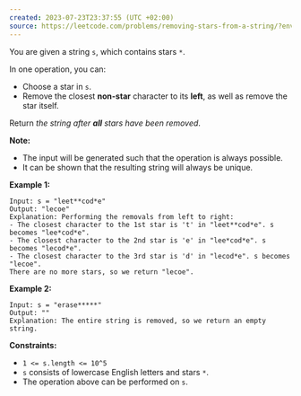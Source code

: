```yaml
---
created: 2023-07-23T23:37:55 (UTC +02:00)
source: https://leetcode.com/problems/removing-stars-from-a-string/?envType=study-plan-v2&envId=leetcode-75
---
```

You are given a string `s`, which contains stars `*`.

In one operation, you can:

-   Choose a star in `s`.
-   Remove the closest **non-star** character to its **left**, as well as remove the star itself.

Return _the string after **all** stars have been removed_.

**Note:**

-   The input will be generated such that the operation is always possible.
-   It can be shown that the resulting string will always be unique.

**Example 1:**

```
Input: s = "leet**cod*e"
Output: "lecoe"
Explanation: Performing the removals from left to right:
- The closest character to the 1st star is 't' in "leet**cod*e". s becomes "lee*cod*e".
- The closest character to the 2nd star is 'e' in "lee*cod*e". s becomes "lecod*e".
- The closest character to the 3rd star is 'd' in "lecod*e". s becomes "lecoe".
There are no more stars, so we return "lecoe".
```

**Example 2:**

```
Input: s = "erase*****"
Output: ""
Explanation: The entire string is removed, so we return an empty string.

```

**Constraints:**

-   `1 <= s.length <= 10^5`
-   `s` consists of lowercase English letters and stars `*`.
-   The operation above can be performed on `s`.
